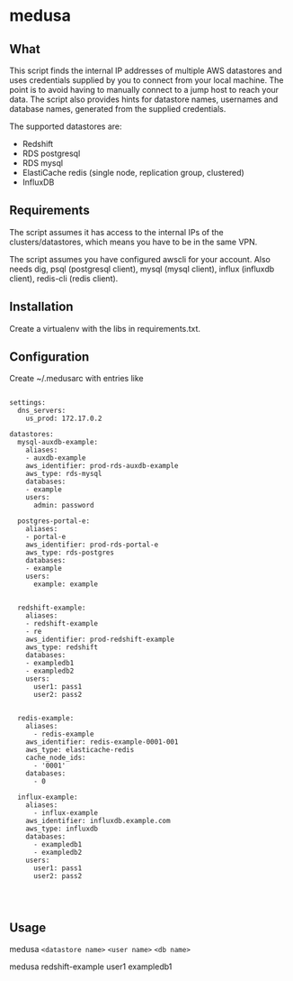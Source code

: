 # medusa

## What
This script finds the internal IP addresses of multiple AWS datastores and uses credentials supplied by you to connect from your local machine. The point is to avoid having to manually connect to a jump host to reach your data. The script also provides hints for datastore names, usernames and database names, generated from the supplied credentials.

The supported datastores are:
* Redshift
* RDS postgresql
* RDS mysql
* ElastiCache redis (single node, replication group, clustered)
* InfluxDB

## Requirements
The script assumes it has access to the internal IPs of the clusters/datastores, which means you have to be in the same VPN.

The script assumes you have configured awscli for your account. Also needs dig, psql (postgresql client), mysql (mysql client), influx (influxdb client), redis-cli (redis client).

## Installation
Create a virtualenv with the libs in requirements.txt.

## Configuration
Create ~/.medusarc with entries like

```

settings:
  dns_servers:
    us_prod: 172.17.0.2

datastores:
  mysql-auxdb-example:
    aliases:
    - auxdb-example
    aws_identifier: prod-rds-auxdb-example
    aws_type: rds-mysql
    databases:
    - example
    users:
      admin: password

  postgres-portal-e:
    aliases:
    - portal-e
    aws_identifier: prod-rds-portal-e
    aws_type: rds-postgres
    databases:
    - example
    users:
      example: example


  redshift-example:
    aliases:
    - redshift-example
    - re
    aws_identifier: prod-redshift-example
    aws_type: redshift
    databases:
    - exampledb1
    - exampledb2
    users:
      user1: pass1
      user2: pass2


  redis-example:
    aliases:
      - redis-example
    aws_identifier: redis-example-0001-001
    aws_type: elasticache-redis
    cache_node_ids:
      - '0001'
    databases:
      - 0

  influx-example:
    aliases:
      - influx-example
    aws_identifier: influxdb.example.com
    aws_type: influxdb
    databases:
      - exampledb1
      - exampledb2
    users:
      user1: pass1
      user2: pass2




```

## Usage
medusa `<datastore name>` `<user name>` `<db name>`

medusa redshift-example user1 exampledb1
